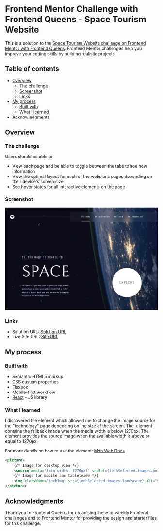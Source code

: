 # Frontend Mentor Challenge with Frontend Queens - Space Tourism Website

This is a solution to the [Space Tourism Website challenge on Frontend Mentor with Frontend Queens](https://www.frontendmentor.io/challenges/space-tourism-multipage-website-gRWj1URZ3). Frontend Mentor challenges help you improve your coding skills by building realistic projects. 

## Table of contents

- [Overview](#overview)
  - [The challenge](#the-challenge)
  - [Screenshot](#screenshot)
  - [Links](#links)
- [My process](#my-process)
  - [Built with](#built-with)
  - [What I learned](#what-i-learned)
- [Acknowledgments](#acknowledgments)

## Overview

### The challenge

Users should be able to:

- View each page and be able to toggle between the tabs to see new information
- View the optimal layout for each of the website's pages depending on their device's screen size
- See hover states for all interactive elements on the page

### Screenshot

![Website screenshot](./public/images/website-screenshot.png)


### Links

- Solution URL: [Solution URL](https://github.com/marinaongithub/space-tourism-website)
- Live Site URL: [Site URL](https://lighthearted-strudel-50a525.netlify.app/)

## My process

### Built with

- Semantic HTML5 markup
- CSS custom properties
- Flexbox
- Mobile-first workflow
- [React](https://reactjs.org/) - JS library

### What I learned

I discovered the <source> element which allowed me to change the image source for the "technology" page depending on the size of the screen. The <img> element contains the fallback image when the media width is below 1270px. The <source> element provides the source image when the available width is above or equal to 1270px. 

For more details on how to use the <source> element: [Mdn Web Docs](https://developer.mozilla.org/en-US/docs/Web/HTML/Element/source)

```html
<picture>
    {/* Image for desktop view */}
    <source media="(min-width: 1270px)" srcSet={techSelected.images.portrait} />
    {/* Image for mobile and tabletview */}
    <img className="techImg" src={techSelected.images.landscape} alt="Space Technology" />
</picture>
```

## Acknowledgments

Thank you to Frontend Queens for organising these bi-weekly Frontend challenges and to Frontend Mentor for providing the design and starter files for this challenge.

